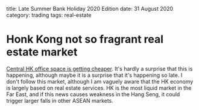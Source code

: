 title: Late Summer Bank Holiday 2020 Edition
date: 31 August 2020
category: trading
tags: real-estate

# Honk Kong not so fragrant real estate market

[Central HK office space is getting cheaper](https://wolfstreet.com/2020/08/29/nows-not-a-good-time-to-sell-office-towers-in-hong-kong-battered-from-all-directions/).
It's hardly a surprise that this is happening, although maybe it is a surprise that it's happening so late.
I don't follow this market, although I am vaguely aware that the HK economy is largely based on real estate services.
HK is the most liquid market in the Far East, and if this news causes weakness in the Hang Seng, it could trigger larger falls in other ASEAN markets.
